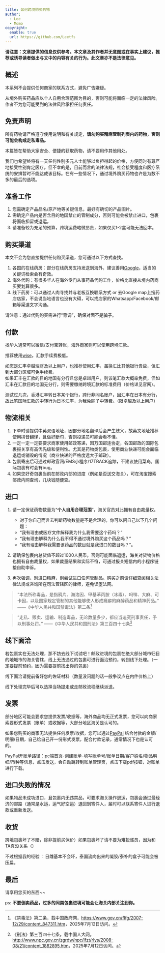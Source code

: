 ```yaml
---
title: 如何跨境购买药物
author: 
  - Lee
  - Momo
copyright:
  enable: true
  url: https://github.com/Leetfs
---
```



**请注意：文章提供的信息仅供参考。本文章及其作者并无意图或在事实上建议，推荐或诱导读者做出与文中的内容有关的行为。此文章亦不是法律意见。**

## 概述

本系列不会提供任何商家的联系方式，避免广告嫌疑。

从境外购买药品应以个人自用合理范围为目的，否则可能将面临一定的法律风险。作者不为您可能受到的法律风险承担任何责任。

## 免责声明

所有药物请严格遵守使用说明和有关规定，**请勿购买精麻管制列表内的药物，否则可能会构成走私毒品。**

本篇皆在帮助大家安全、便捷的获取药物，请不要用作其他用处。

我们也希望终将有一天任何性别多元人士能够以负担得起的价格，方便同时有尊严地接受性别肯定医疗。但不幸的是，目前而言的法律法规，社会接受程度和医疗系统的安排暂时不能达成该目标。在有一些情况下，通过境外购买药物也许是为数不多的最后的选项。

## 准备工作

1. 您需确定产品品名/原产地等关键信息，最好有确切的产品图片。
2. 需确定产品内是否含目的地国禁止的管制成分，否则可能会被禁止进口，包裹将面临扣留或退运。
3. 请准备较为充足的预算，跨境运费略微昂贵，如果仅买1-2盒可能无法回本。

## 购买渠道

本文不会为您直接提供任何购买渠道，您可通过以下方式查找。

1. 各国的在线药房：部分在线药房支持发送到海外，建议善用[Google](https://www.google.com/)，适当的关键词检索会有奇效。
2. 海外代购：有很多华人在海外专门从事药品代购工作，价格比直接从境内药商买要划算很多。
3. 线下药房：可以通过人肉寻找并与老板互换联系方式 or 去Google map上搜药店店家，不会说当地语言也没有大碍，可以找店家的Whatsapp/Facebook/邮箱等渠道文字沟通。

请注意：通过代购购买需进行“背调”，确保对面不是骗子。

## 付款

找华人通常可以微信/支付宝转账，海外商家则可以使用跨境汇款。

推荐使用[wise](https://wise.com/)，汇款手续费极低。

如您是汇丰卓越理财及以上用户，也推荐使用汇丰，虽换汇比其他银行贵些，但汇到大部分区域可免手续费。\
如果汇丰在汇款的目的地国有分行且您是卓越用户，则该笔汇款大概率免费，但如汇丰在汇款目的地国无分行，则需要缴纳跨境汇款的标准费用（价格详见官网）。

测试过几次，香港汇丰转日本某个银行，跨行非同名账户，因汇丰在日本有分行，故此笔国际汇款的中转行为日本汇丰，为我免除了中转费。（限卓越及以上用户）

## 物流相关

1. 下单时请提供中英双语地址，因部分地名翻译后会产生歧义，故英文地址推荐使用拼音翻译，且做好断句，否则投递员可能会看不懂。
2. 一定一定一定要要求商家使用邮政寄递，因万国邮连协定，各国邮政的国际包裹报关享有高优先级和便利性。尤其是药物类包裹，使用商业快递可能会面临退运或销毁的情况（商业快递的严格度远大于邮政）。
3. 包裹寄出后可通过邮政官网/EMS小程序/17TRACK追踪，不建议使用菜鸟，国际包裹有时会有bug。
4. 如果您好奇包裹当前在邮政内部的进度（例如是否送交海关），可在淘宝搜索邮政内网查询，几块钱随便查。

## 进口

1. 请一定保证药物数量为“**个人自用合理范围**”，海关官员对此拥有自由裁量权。

    - 对于你自己而言去判断药物数量是不是合理的，你可以问自己以下几个问题：
    - “我有理由或医疗文件解释我为什么我需要这个药吗？”
    - “我有理由解释为什么我不得不通过境外购买这个药品吗？”
    - “我有理由解释我需要该药品的数目就是我进口的数目吗？”。

2. 请确保包裹内总货值不超过1000人民币，否则可能面临退运，海关对货物价格也拥有自由裁量权，如果裁量结果和实际不符，可通过报关短信内的小程序链接自助申诉。
3. 再次强调，别进口精麻，别尝试进口任何管制品。购买之前请仔细查阅相关法律法规或咨询所在司法管辖区的律师，避免误堕法网。

  > “本法所称毒品，是指鸦片、海洛因、甲基苯丙胺（冰毒）、吗啡、大麻、可卡因，以及国家规定管制的其他能够使人形成瘾癖的麻醉药品和精神药品。” ——《中华人民共和国禁毒法》第二条[^1]

  > “走私、贩卖、运输、制造毒品，无论数量多少，都应当追究刑事责任，予以刑事处罚。” ——《中华人民共和国刑法》第三百四十七条[^2]

## 线下面洽

若包裹实在无法处理，那不妨去线下试试吧！邮政进境的包裹在绝大部分城市归目的地城市的海关管辖，线上无法通过的包裹可进行面洽预约，转到线下处理。（一定要提前预约，因为需要提前找出你的包裹）

线下面洽请提前备好您的佐证材料（数量没问题的话一般争议点在内件价格上）

线下处理完毕后可以选择当场提走或走邮政流程继续派送。

## 发票

部分地区可能会要求您提供发票/收据等，海外商品均无正式发票，您可以向商家索要形式发票（账单）或收据等，大部分地区海关是认可的。

如果您购买的商家无法提供任何发票/收据，您可以通过[PayPal](https://www.paypal.com/) 结合付款的金额/明细/日期，自己给自己开一份形式发票，配合付款记录，通常情况下也是认可的。

PayPal开账单路径：pc端首页-创建账单-填写账单号/账单日期/客户姓名/物品明细/币种等信息，点击发送，会自动跳转到账单管理页，点击下载pdf按钮，对账单进行下载。

## 进口失败的情况

如果物品未成功进口，且包裹内无违禁品，可要求海关操作退运，包裹会通过最经济的邮路（通常是水运，运气好空运）退回到寄件人，届时可以联系寄件人进行退款或重新发送。

## 收货

跨境包裹坏了不赔，除非提前买保价）如果包裹坏了请不要为难投递员，因为和TA真没关系（）

不过根据我的经验 ：日雌基本不会坏，泰国流向出来的凝胶/泰补的盒子可能会被压扁。

## 最后

请享用您买的东西~~

ps:
**不要倒卖药品，过多的同类包裹进境可能会让海关内部关注到你。**

[^1]: 《禁毒法》第二条，载中国政府网，<https://www.gov.cn/flfg/2007-12/29/content_847311.htm>，2025年7月12日访问。
[^2]: 《刑法》第三百四十七条，载中国人大网，<http://www.npc.gov.cn/zgrdw/npc/lfzt/rlys/2008-08/21/content_1882895.htm>，2025年7月12日访问。
